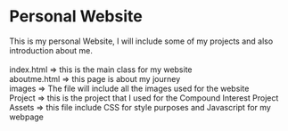 # Personal Website
This is my personal Website, I will include some of my projects and also introduction about me.
<br/>
<br/>
index.html => this is the main class for my website <br/>
aboutme.html => this page is about my journey <br/>
images => The file will include all the images used for the website <br/>
Project => this is the project that I used for the Compound Interest Project <br/>
Assets => this file include CSS for style purposes and Javascript for my webpage <br/>
